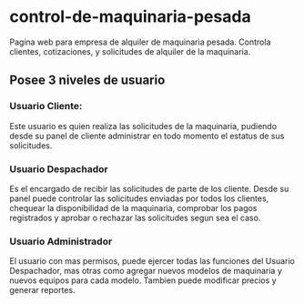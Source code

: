 # control-de-maquinaria-pesada
Pagina web para empresa de alquiler de maquinaria pesada. Controla clientes, cotizaciones, y solicitudes de alquiler de la maquinaria.

## Posee 3 niveles de usuario

### Usuario Cliente:

Este usuario es quien realiza las solicitudes de la maquinaria, pudiendo desde su panel de cliente administrar en todo momento el estatus de sus solicitudes.

### Usuario Despachador

Es el encargado de recibir las solicitudes de parte de los cliente. Desde su panel puede controlar las solicitudes enviadas por todos los clientes, chequear la disponibilidad de la maquinaria, comprobar los pagos registrados y aprobar o rechazar las solicitudes segun sea el caso.

### Usuario Administrador

El usuario con mas permisos, puede ejercer todas las funciones del Usuario Despachador, mas otras como agregar nuevos modelos de maquinaria y nuevos equipos para cada modelo. Tambien puede modificar precios y generar reportes.